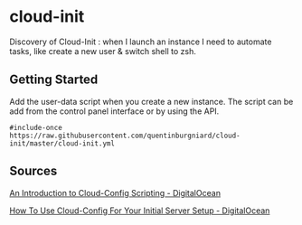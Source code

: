 # cloud-init
Discovery of Cloud-Init : when I launch an instance I need to automate tasks, like create a new user & switch shell to zsh.

## Getting Started
Add the user-data script when you create a new instance. The script can be add from the control panel interface or by using the API.

```
#include-once
https://raw.githubusercontent.com/quentinburgniard/cloud-init/master/cloud-init.yml
```

## Sources
[An Introduction to Cloud-Config Scripting - DigitalOcean](https://www.digitalocean.com/community/tutorials/an-introduction-to-cloud-config-scriptin)

[How To Use Cloud-Config For Your Initial Server Setup - DigitalOcean](https://www.digitalocean.com/community/tutorials/how-to-use-cloud-config-for-your-initial-server-setup)